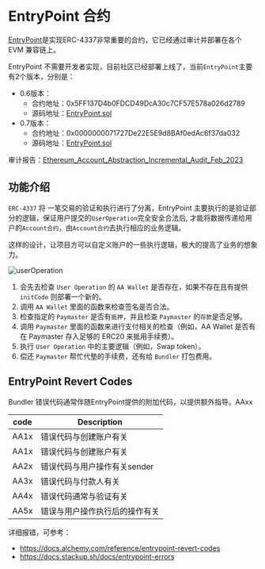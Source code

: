 # EntryPoint 合约
[EntryPoint](https://github.com/eth-infinitism/account-abstraction/blob/develop/contracts/core/EntryPoint.sol)是实现ERC-4337非常重要的合约，它已经通过审计并部署在各个 EVM 兼容链上。

EntryPoint 不需要开发者实现，目前社区已经部署上线了，当前`EntryPoint`主要有2个版本，分别是：
- 0.6版本：
    - 合约地址：0x5FF137D4b0FDCD49DcA30c7CF57E578a026d2789
    - 源码地址：[EntryPoint.sol](https://github.com/eth-infinitism/account-abstraction/blob/releases/v0.6/contracts/core/EntryPoint.sol)
- 0.7版本：
    - 合约地址：0x0000000071727De22E5E9d8BAf0edAc6f37da032
    - 源码地址：[EntryPoint.sol](https://github.com/eth-infinitism/account-abstraction/blob/releases/v0.7/contracts/core/EntryPoint.sol)

审计报告：[Ethereum_Account_Abstraction_Incremental_Audit_Feb_2023](https://github.com/eth-infinitism/account-abstraction/blob/releases/v0.6/audits/EIP_4337_%E2%80%93_Ethereum_Account_Abstraction_Incremental_Audit_Feb_2023.pdf)

## 功能介绍
`ERC-4337` 将 一笔交易的验证和执行进行了分离，EntryPoint 主要执行的是验证部分的逻辑，保证用户提交的`UserOperation`完全安全合法后, 才能将数据传递给用户的`Account合约`，由`Account合约`去执行相应的业务逻辑。

这样的设计，让项目方可以自定义账户的一些执行逻辑，极大的提高了业务的想象力。

![userOperation](/images/ep.webp)

1. 会先去检查 `User Operation` 的 `AA Wallet` 是否存在，如果不存在且有提供 `initCode` 则部署一个新的。
2. 调用 `AA Wallet` 里面的函数来检查签名是否合法。
3. 检查指定的 `Paymaster` 是否有`抵押`，并且检查 `Paymaster` 的`存款`是否足够。
4. 调用 `Paymaster` 里面的函数来进行支付相关的检查（例如，AA Wallet 是否有在 Paymaster 存入足够的 ERC20 来抵用手续费）。
5. 执行 `User Operation` 中的主要逻辑（例如，Swap token）。
6. 偿还 `Paymaster` 帮忙代墊的手续费，还有给 `Bundler` 打包费用。

## EntryPoint Revert Codes

Bundler 错误代码通常伴随EntryPoint提供的附加代码，以提供额外指导。AAxx

| code | Description |
| - | - |
| AA1x | 错误代码与创建账户有关 |
| AA1x | 错误代码与创建账户有关 |
| AA2x | 错误代码与用户操作有关sender |
| AA3x | 错误代码与付款人有关 |
| AA4x | 错误代码通常与验证有关 |
| AA5x | 错误与用户操作执行后的操作有关 |

详细报错，可参考：
- https://docs.alchemy.com/reference/entrypoint-revert-codes
- https://docs.stackup.sh/docs/entrypoint-errors


